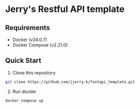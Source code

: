 # Jerry's Restful API template

## Requirements
- Docker (v24.0.7)
- Docker Compose (v2.21.0)

## Quick Start
1. Clone this repository
``` bash
git clone https://github.com/jjerry-k/fastapi_template.git
```

2. Run docker
```bash
docker compose up 
```
